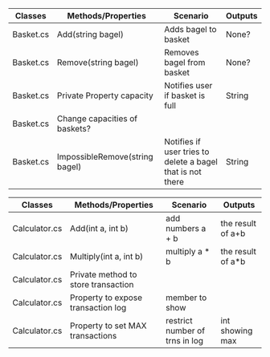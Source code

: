 







| Classes         | Methods/Properties                                 | Scenario                        | Outputs          |
|-----------------|----------------------------------------------------|---------------------------------|------------------
|Basket.cs	      |Add(string bagel)                                   |Adds bagel to basket             |None?
|Basket.cs        |Remove(string bagel)								   |Removes bagel from basket	     |None?
|Basket.cs        |Private Property capacity						   |Notifies user if basket is full  |String
|Basket.cs        |Change capacities of baskets?
|Basket.cs        |ImpossibleRemove(string bagel)				       |Notifies if user tries to delete a bagel that is not there | String









| Classes         | Methods/Properties                                 | Scenario                        | Outputs          |
|-----------------|----------------------------------------------------|---------------------------------|------------------
|Calculator.cs    |Add(int a, int b)                                   |add numbers a + b                |the result of a+b
|Calculator.cs    |Multiply(int a, int b)                              |multiply a * b                   |the result of a*b
|Calculator.cs    |Private method to store transaction
|Calculator.cs    |Property to expose transaction log                  |member to show   
|Calculator.cs    |Property to set MAX transactions                    |restrict number of trns in log   |int showing max 